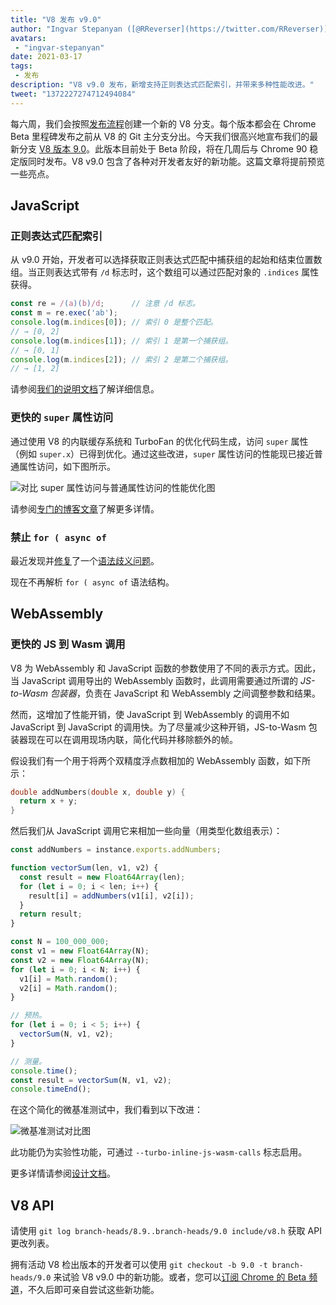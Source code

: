 ```yaml
---
title: "V8 发布 v9.0"
author: "Ingvar Stepanyan ([@RReverser](https://twitter.com/RReverser))，站内分享"
avatars:
 - "ingvar-stepanyan"
date: 2021-03-17
tags:
 - 发布
description: "V8 v9.0 发布，新增支持正则表达式匹配索引，并带来多种性能改进。"
tweet: "1372227274712494084"
---
```

每六周，我们会按照[发布流程](https://v8.dev/docs/release-process)创建一个新的 V8 分支。每个版本都会在 Chrome Beta 里程碑发布之前从 V8 的 Git 主分支分出。今天我们很高兴地宣布我们的最新分支 [V8 版本 9.0](https://chromium.googlesource.com/v8/v8.git/+log/branch-heads/9.0)。此版本目前处于 Beta 阶段，将在几周后与 Chrome 90 稳定版同时发布。V8 v9.0 包含了各种对开发者友好的新功能。这篇文章将提前预览一些亮点。

<!--truncate-->
## JavaScript

### 正则表达式匹配索引

从 v9.0 开始，开发者可以选择获取正则表达式匹配中捕获组的起始和结束位置数组。当正则表达式带有 `/d` 标志时，这个数组可以通过匹配对象的 `.indices` 属性获得。

```javascript
const re = /(a)(b)/d;      // 注意 /d 标志。
const m = re.exec('ab');
console.log(m.indices[0]); // 索引 0 是整个匹配。
// → [0, 2]
console.log(m.indices[1]); // 索引 1 是第一个捕获组。
// → [0, 1]
console.log(m.indices[2]); // 索引 2 是第二个捕获组。
// → [1, 2]
```

请参阅[我们的说明文档](https://v8.dev/features/regexp-match-indices)了解详细信息。

### 更快的 `super` 属性访问

通过使用 V8 的内联缓存系统和 TurboFan 的优化代码生成，访问 `super` 属性（例如 `super.x`）已得到优化。通过这些改进，`super` 属性访问的性能现已接近普通属性访问，如下图所示。

![对比 super 属性访问与普通属性访问的性能优化图](/_img/fast-super/super-opt.svg)

请参阅[专门的博客文章](https://v8.dev/blog/fast-super)了解更多详情。

### 禁止 `for ( async of`

最近发现并[修复](https://chromium-review.googlesource.com/c/v8/v8/+/2683221)了一个[语法歧义问题](https://github.com/tc39/ecma262/issues/2034)。

现在不再解析 `for ( async of` 语法结构。

## WebAssembly

### 更快的 JS 到 Wasm 调用

V8 为 WebAssembly 和 JavaScript 函数的参数使用了不同的表示方式。因此，当 JavaScript 调用导出的 WebAssembly 函数时，此调用需要通过所谓的 *JS-to-Wasm 包装器*，负责在 JavaScript 和 WebAssembly 之间调整参数和结果。

然而，这增加了性能开销，使 JavaScript 到 WebAssembly 的调用不如 JavaScript 到 JavaScript 的调用快。为了尽量减少这种开销，JS-to-Wasm 包装器现在可以在调用现场内联，简化代码并移除额外的帧。

假设我们有一个用于将两个双精度浮点数相加的 WebAssembly 函数，如下所示：

```cpp
double addNumbers(double x, double y) {
  return x + y;
}
```

然后我们从 JavaScript 调用它来相加一些向量（用类型化数组表示）：

```javascript
const addNumbers = instance.exports.addNumbers;

function vectorSum(len, v1, v2) {
  const result = new Float64Array(len);
  for (let i = 0; i < len; i++) {
    result[i] = addNumbers(v1[i], v2[i]);
  }
  return result;
}

const N = 100_000_000;
const v1 = new Float64Array(N);
const v2 = new Float64Array(N);
for (let i = 0; i < N; i++) {
  v1[i] = Math.random();
  v2[i] = Math.random();
}

// 预热。
for (let i = 0; i < 5; i++) {
  vectorSum(N, v1, v2);
}

// 测量。
console.time();
const result = vectorSum(N, v1, v2);
console.timeEnd();
```

在这个简化的微基准测试中，我们看到以下改进：

![微基准测试对比图](/_img/v8-release-90/js-to-wasm.svg)

此功能仍为实验性功能，可通过 `--turbo-inline-js-wasm-calls` 标志启用。

更多详情请参阅[设计文档](https://docs.google.com/document/d/1mXxYnYN77tK-R1JOVo6tFG3jNpMzfueQN1Zp5h3r9aM/edit)。

## V8 API

请使用 `git log branch-heads/8.9..branch-heads/9.0 include/v8.h` 获取 API 更改列表。

拥有活动 V8 检出版本的开发者可以使用 `git checkout -b 9.0 -t branch-heads/9.0` 来试验 V8 v9.0 中的新功能。或者，您可以[订阅 Chrome 的 Beta 频道](https://www.google.com/chrome/browser/beta.html)，不久后即可亲自尝试这些新功能。
